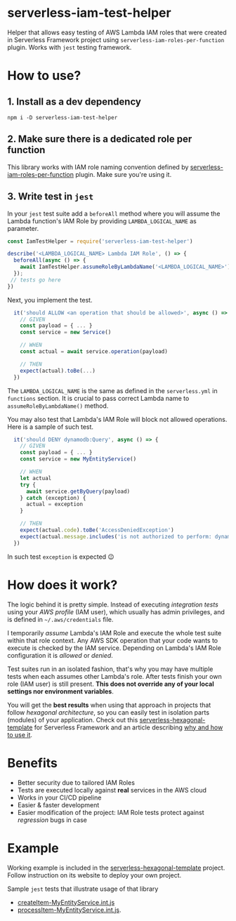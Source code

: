 # serverless-iam-test-helper
Helper that allows easy testing of AWS Lambda IAM roles that were created in Serverless Framework project using `serverless-iam-roles-per-function` plugin. Works with `jest` testing framework.

# How to use?
## 1. Install as a dev dependency
```
npm i -D serverless-iam-test-helper
```
## 2. Make sure there is a dedicated role per function
This library works with IAM role naming convention defined by [serverless-iam-roles-per-function](https://github.com/functionalone/serverless-iam-roles-per-function) plugin. Make sure you're using it.

## 3. Write test in `jest`

In your `jest` test suite add a `beforeAll` method where you will assume the Lambda function's IAM Role by providing `LAMBDA_LOGICAL_NAME` as parameter.
```JavaScript
const IamTestHelper = require('serverless-iam-test-helper')

describe('<LAMBDA_LOGICAL_NAME> Lambda IAM Role', () => {
  beforeAll(async () => {
    await IamTestHelper.assumeRoleByLambdaName('<LAMBDA_LOGICAL_NAME>')
  });
 // tests go here
})
```
Next, you implement the test.
```JavaScript
  it('should ALLOW <an operation that should be allowed>', async () => {
    // GIVEN
    const payload = { ... }
    const service = new Service()

    // WHEN
    const actual = await service.operation(payload)

    // THEN
    expect(actual).toBe(...)
  })
```
The `LAMBDA_LOGICAL_NAME` is the same as defined in the `serverless.yml` in `functions` section. It is crucial to pass correct Lambda name to `assumeRoleByLambdaName()` method.


You may also test that Lambda's IAM Role will block not allowed operations. Here is a sample of such test.

```JavaScript
  it('should DENY dynamodb:Query', async () => {
    // GIVEN
    const payload = { ... }
    const service = new MyEntityService()

    // WHEN
    let actual
    try {
      await service.getByQuery(payload)
    } catch (exception) {
      actual = exception
    }

    // THEN
    expect(actual.code).toBe('AccessDeniedException')
    expect(actual.message.includes('is not authorized to perform: dynamodb:Query')).toBeTruthy()
  })
```
In such test `exception` is expected 😉

# How does it work?
The logic behind it is pretty simple. Instead of executing *integration tests* using your *AWS profile* (IAM user), which usually has admin privileges, and is defined in `~/.aws/credentials` file. 

I temporarily *assume* Lambda's IAM Role and execute the whole test suite within that role context. Any AWS SDK operation that your code wants to execute is checked by the IAM service. Depending on  Lambda's IAM Role configuration it is *allowed* or *denied*.

Test suites run in an isolated fashion, that's why you may have multiple tests when each assumes other Lambda's role. After tests finish your own role (IAM user) is still present. **This does not override any of your local settings nor environment variables**.

You will get the **best results** when using that approach in projects that follow *hexagonal architecture*, so you can easily test in isolation parts (modules) of your application. Check out this [serverless-hexagonal-template](https://github.com/serverlesspolska/serverless-hexagonal-template) for Serverless Framework and an article describing [why and how to use it](https://dev.to/pzubkiewicz/testing-serverless-apps-has-never-been-easier-442m).

# Benefits
* Better security due to tailored IAM Roles
* Tests are executed locally against **real** services in the AWS cloud
* Works in your CI/CD pipeline
* Easier & faster development
* Easier modification of the project: IAM Role tests protect against *regression* bugs in case 

# Example
Working example is included in the [serverless-hexagonal-template](https://github.com/serverlesspolska/serverless-hexagonal-template) project. Follow instruction on its website to deploy your own project.

Sample `jest` tests that illustrate usage of that library
* [createItem-MyEntityService.int.js](https://github.com/serverlesspolska/serverless-hexagonal-template/blob/main/__tests__/createItem/createItem-MyEntityService.int.js)
* [processItem-MyEntityService.int.js](https://github.com/serverlesspolska/serverless-hexagonal-template/blob/main/__tests__/processItem/processItem-MyEntityService.int.js).

